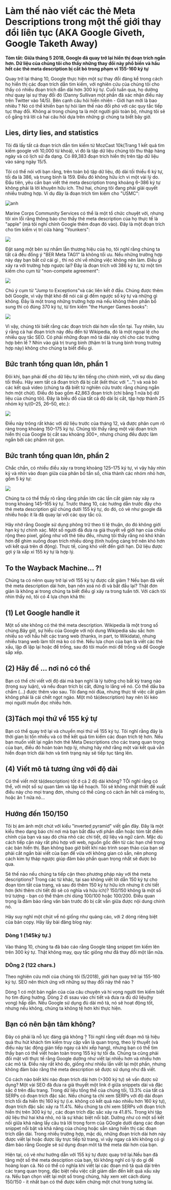 # Làm thế nào viết các thẻ Meta Descriptions trong một thế giới thay đổi liên tục (AKA Google Giveth, Google Taketh Away)

**Tóm tắt: Giữa tháng 5 2018, Google đã quay trở lại hiển thị đoạn trích ngắn hơn. Dữ liệu của chúng tôi cho thấy những thay đổi này phổ biến và hầu hết các thẻ meta description bị cắt bỏ trong phạm vi 155-160 ký tự**

Quay trở lại tháng 10, Google thực hiện một sự thay đổi đáng kể trong cách họ hiển thị các đoạn trích dẫn tìm kiếm, với nghiên cứu của chúng tôi cho thấy có nhiều đoạn trích dẫn dài hơn 300 ký tự. Cuối tuần qua, họ dường như quay lại sự thay đổi đó (Danny Sullivan một phần đã xác nhận điều này trên Twitter vào 14/5). Bên cạnh câu hỏi hiển nhiên - Giới hạn mới là bao nhiêu ? Nó có thể khiến bạn tự hỏi làm thế nào đối phó với các quy tắc tiếp tục thay đổi. Không ai trong chúng ta là một người giỏi toàn bộ, nhưng tôi sẽ cố gắng trả lời cả hai câu hỏi dựa trên những gì chúng ta biết bây giờ.

## Lies, dirty lies, and statistics

Tôi đã lấy tất cả đoạn trích dẫn tìm kiếm từ MozCast 10k(Trang 1 kết quả tìm kiếm google với 10,000 từ khoá), vì đó là tập dữ liệu chúng tôi thu thập hàng ngày và có lịch sử đa dạng. Có 89,383 đoạn trích hiển thị trên tập dữ liệu vào sáng ngày 15/5.

Tôi có thể nói với bạn rằng, trên toàn bộ tập dữ liệu, độ dài tối thiểu 6 ký tự, tối đa là 386, và trung bình là 159. Điều đó không hữu ích vì một vài lý do. Đầu tiên, yêu cần bạn viết thẻ meta description trong khoảng 6–386 ký tự không phải là lời khuyên hữu ích. Thứ hai, chúng tôi đang phải giải quyết nhiều trường hợp. Ví dụ đây là đoạn trích tìm kiếm cho "USMC":

![anh](https://d1avok0lzls2w.cloudfront.net/uploads/blog/meta-desc-2018-1-4065.png)

Marine Corps Community Services có thể là một tổ chức chuyệt vời, nhưng tôi xin lỗi rằng thông báo cho thấy thẻ meta description của họ thực tế là "apple" (mà tôi nghĩ chính Google thêm đoạn đó vào). Đây là một đoạn trích cho tìm kiếm vị trí cửa hàng "Younkers":

![](https://d1avok0lzls2w.cloudfront.net/uploads/blog/meta-desc-2018-2-4999.png)

Đặt sang một bên sự nhầm lẫn thương hiệu của họ, tôi nghĩ rằng chúng ta tất cả đều đồng ý "BER Meta TAG1" là không tối ưu. Nếu những trường hợp này dạy bạn bất cứ cái gì , thì nó chỉ về những việc không nên làm. Điều gì xảy ra với trường hợp ngược lại? Đây là đoạn trích với 386 ký tự, từ một tìm kiếm cho cụm từ "non-compete agreement":

![](https://d1avok0lzls2w.cloudfront.net/uploads/blog/meta-desc-2018-3-12620.png)

Chú ý cụm từ "Jump to Exceptions"và các liên kết ở đầu. Chúng được thêm bởi Google, vì vậy thật khó để nói cái gì đếm ngược số ký tự và những gì không. Đây là một trong những trường hợp mà nếu không thêm phần bổ sung thì có đúng 370 ký tự, từ tìm kiếm "the Hunger Games books":

![](https://d1avok0lzls2w.cloudfront.net/uploads/blog/meta-desc-2018-4-11379.png)

Vì vậy, chúng tôi biết rằng các đoạn trích dài hơn vẫn tồn tại. Tuy nhiên, lưu ý rằng cả hai đoạn trích này đều đến từ Wikipedia, đó là một ngoại lệ cho nhiều quy tắc SEO. Có phải những đoạn mô tả dài này chỉ cho các trường hợp bên lề ? Nhìn vào giá trị trung bình (thậm trí là trung bình trong trường hợp này) không cho chúng ta biết điều gì.
## Bức tranh tổng quan lớn, phần 1

Đôi khi, bạn phải để cho dữ liệu tự lên tiếng cho chính mình, với sự dịu dàng tối thiểu. Hãy xem tất cả đoạn trích đã bị cắt (kết thúc với "...") và xoá bỏ các kết quả video (chúng ta đã biết từ nghiên cứu trước rằng chúng ngắn hơn một chút). Điều đó bao gồm 42,863 đoạn trích (chỉ bằng 1 nửa bộ dữ liệu của chúng tôi). Đây là biểu đồ của tất cả độ dài bị cắt, tập hợp thành 25 nhóm ký tự(0–25, 26–50, etc.):

![](https://d1avok0lzls2w.cloudfront.net/uploads/blog/meta-desc-2018-5-4779.png)

Điều này trông rất khác với dữ liệu trước của tháng 12, và được phân cụm rõ ràng trong khoảng 150–175 ký tự. Chúng tôi thấy rằng một vài đoạn trích hiển thị của Google bị cắt sau khoảng 300+, nhưng chúng đều được làm ngắn bởi các phầnn rút gọn.

## Bức tranh tổng quan lớn, phần 2

Chắc chắn, có nhiều điều xảy ra trong khoảng 125–175 ký tự, vì vậy hãy nhìn kỹ và nhìn vào đoạn giữa của phân bố tần số, chia thành các nhóm nhỏ hơn, gồm 5 ký tự:

![](https://d1avok0lzls2w.cloudfront.net/uploads/blog/meta-desc-2018-6-4992.png)

Chúng ta có thể thấy rõ rằng rằng phần lớn các lần cắt giảm này xảy ra trong khoảng 145–165 ký tự. Trước tháng 10, các hướng dẫn trước đây cho thẻ meta description giữ chúng dưới 155 ký tự, do đó, có vẻ như google đã nhiều hoặc ít là đã quay lại với các quy tắc cũ.

Hãy nhớ rằng Google sử dụng phông trữ theo tỉ lệ thuận, do đó không giới hạn ký tự chính xác. Một số người đã đưa ra giả thuyết về giới hạn của chiều rộng theo pixel, giống như với thẻ tiêu đều, nhưng tôi thấy rằng nó khó khăn hơn để ghim xuống đoạn trích nhiều dòng (tình huống càng trở nên khó hơn với kết quả trên di động). Thực tế, cũng khó viết đến giới hạn. Dữ liệu được gợi ý là xấp xỉ 155 ký tự là hợp lý.

## To the Wayback Machine... ?!

Chúng ta có nênn quay trở lại với 155 ký tự được cắt giảm ? Nếu bạn đã viết thẻ meta description dài hơn, bạn nên xoá nó đi và bắt đầu lại? Thật đơn giản là không ai trong chúng ta biết điều gì xảy ra trong tuần tới. Với cách tôi nhìn thấy nó, tôi có 4 lựa chọn khả thi: 

## (1) Let Google handle it

Một số site không có thẻ thẻ meta description. Wikipedia là một trong số chúng.Bây giờ, sự hiểu của Google với  nội dung Wikipedia sâu sắc hơn nhiều so với hầu hết các trang web (thanks, in part, to Wikidata), nhưng nhiều trang web làm tốt mà ko có thẻ. Nếu lựa chọn của bạn là viết các thẻ xấu, lặp đi lặp lại hoặc để trống, sau đó tôi muốn mói để trống và để Google sắp xếp.

## (2) Hãy để ... nơi nó có thể

Bạn có thể chỉ viết với độ dài mà bạn nghĩ là lý tưởng cho bất kỳ trang nào (trong suy luận), và nếu đoạn trích bị cắt, đừng lo lắng về nó. Có thể dấu ba chấm (...) được thêm vào sau. Tôi đang nói đùa, nhưng thực tế việc cắt giảm không phải là cái chết ngọt ngào. Một mô tả(description) hay nên lôi kéo mọi người muốn đọc nhiều hơn.

## (3)Tách mọi thứ về 155 ký tự

Bạn có thể quay trở lại và chuyển mọi thứ về 155 ký tự. Tôi nghĩ rằng đây là thời gian bị tốn nhiều và có thể kết quả tìm kiếm các đoạn trích tệ hơn. Nếu bạn muốn viết lại ngắn hơn thẻ Meta Descriptions cho các trang quan trọng của bạn, điều đó hoàn toàn hợp lý, nhưng hãy nhớ rằng một vài kết quả vẫn hiển đoạn trích dài hơn và tình trạng này sẽ tiếp tục tăng lên.

## (4) Viết mô tả tương ứng với độ dài

Có thể viết môt tả(description) tốt ở cả 2 độ dài không? TÔi nghĩ rằng có thể, với một số sự quan tâm và lập kế hoạch. Tôi sẽ không nhất thiết đề xuất điều này cho mọi trang đơn, nhưng có thể cũng có cách ăn hết cả miếng to, hoặc ăn 1 nửa nó...

## Hướng đến 150/150

Tôi bị ám ảnh một chút với kiểu "inverted pyramid" viết gần đây. Đây là một kiểu theo dạng báo chí nơi mà bạn bắt đầu với phần dẫn hoặc tóm tắt điểm chính của bạn và sau đó chia nhỏ các chi tiết, dữ liệu và ngữ cảnh. Mặc dù cách tiếp cận này rất phù hợp với web, nguồn gốc đến từ các hạn chế trong các bản hiển thị. Bạn không bao giờ biết khi nào trình soạn thảo của bạn sẽ phải cắt ngắn bài viết của bạn để vừa với không gian có sẵn, nên phong cách kim tự tháp ngược giúp đảm bảo phần quan trọng nhất sẽ được bỏ qua.

Sẽ thế nào nếu chúng ta tiếp cận theo phương pháp này với thẻ meta descriptions? Trong các từ khác, tại sao không viết lời dẫn 150 ký tự cho đoạn tóm tắt của trang, và sau đó thêm 150 ký tự hữu ích nhưng ít chi tiết hơn (khi thêm chi tiết đó sẽ có nghĩa và hữu ích)? 150/150 không là một số trừ tượng - bạn có thể thậm chi dùng 100/100 hoặc 100/200. Điều quan trọng là đảm bảo rằng văn bản trước đó bị cắt vẫn giữa được nội dung chính nó.

Hãy suy nghĩ một chút về nó giống như quảng cáo, với 2 dòng riêng biệt của bản copy. Hãy lấy bài đăng blog này:

### Dòng 1 (145ký tự.)

Vào tháng 10, chúng ta đã báo cáo rằng Google tăng snippet tìm kiếm lên trên 300 ký tự. Thật không may, quy tắc giống như đã thay đổi một lần nữa.

### DÒng 2 (122 chars.)

Theo nghiên cứu mới của chúng tôi (5/2018), giới hạn quay trở lại 155-160 ký tự. SEO nên thích ứng với những sự thay đổi này thế nào ?

Dòng 1 có một bản ngắn của của câu chuyện và hi vọng người tìm kiếm biết họ tìm đúng hướng. Dòng 2 đi ssau vào chi tiết và đưa ra đủ dữ liệu(hy vong) hấp dẫn. Nếu Google sử dụng đủ dài mô tả, nó sẽ hoạt động tốt, nhưng nếu không, chúng ta không tệ hơn khi thực hiện.

## Bạn có nên bận tâm không?

Đây có phải là nỗ lực đáng giá không ? Tôi nghĩ rằng viết đoạn mô tả hiệu quả thu hút khách tìm kiếm truy cập vẫn là quan trọng, theo lý thuyết (và điều này tác động gián tiếp ngay cả khi xếp hạng), nhưng bạn có thể tìm thấy bạn có thể viết hoàn toàn trong 155 ký tự tối đa. Chúng ta cũng phải đối mặt với thực tế rằng Google dường như viết lại nhiều hơn và nhiều hơn các mô tả. Điều này rất khó đo, giống như nhiều lần viết lại một phần, nhưng không đảm bảo rằng thẻ meta description sẽ được sử dụng như đã viết.

Có cách nào biết khi nào đoạn trích dài hơn (>300 ký tự) sẽ vấn được sử dụng? Một vài SEO đã đưa ra giả thuyết một link ở giữa snippets dài và đặc sắc ở trên đầu trang. Trong dữ liệu tổng thể của chúng tối, 13.3% của tất cả SERPs có đoạn trích đặc sắc. Nếu chúng ta chỉ xem SERPs với độ dài đoạn trích tối đa hiển thị 160 ký tự (i.e. không có kết quả nào nhiều hơn 160 ký tự), đoạn trích đặc sắc xảy ra 11.4%. Nếu chúng ta chỉ xem SERPs với đoạn trích hiển thị trên 300 ký tự , các đoạn trích đặc sắc xảy ra 41.8%. Trong khi tập dữ liệu thứ hai khá nhỏ, nó là sự khác biệt nổi bật. Dường như có một số kết nối giữa khả năng lấy câu trả lời trong form của GOogle dưới dạng các đoạn snippet nổi bật và khả năng của chúng hoặc sẵn sàng hiển thị các đoạn trích dẫn dài. Trong nhiều trường hợp, mặc dù, những đoạn trích dài hơn này được viết lại hoặc được lấy trực tiếp từ trang, vì vậy ngay cả khi không có gì đảm bảo rằng Google sẽ sử dụng đoạn môt tả thẻ meta dài hơn của bạn.

Hiện tại, có vẻ như hướng dẫn với 155 ký tự được quay trở lại.Nếu bạn đã tăng một số thẻ meta desciption của bạn, tôi không nghĩ có lý do gì để hoảng loạn cả. Nó có thể có nghĩa khi viết lại các đoạn mô tả quá dài trên các trang quan trọng, đặc biệt nếu việc cắt giảm dẫn đến kết quả xấu xảy ra. Nếu bạn chọn viết lại một số trong chúng, hãy xem xét cách dùng 150/150 - ít nhất bạn có thể được kiểm chứng một chút trong tương lai.







